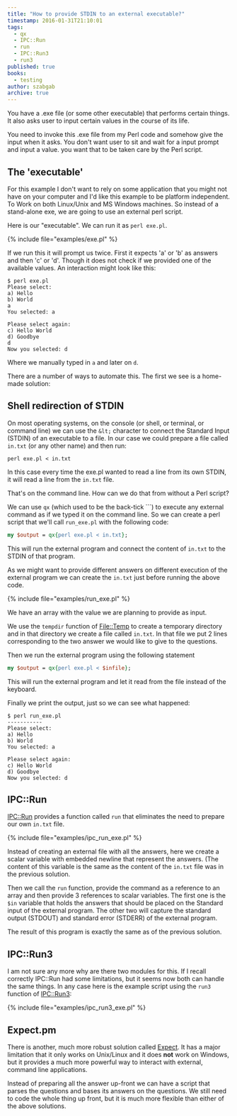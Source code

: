 ```yaml
---
title: "How to provide STDIN to an external executable?"
timestamp: 2016-01-31T21:10:01
tags:
  - qx
  - IPC::Run
  - run
  - IPC::Run3
  - run3
published: true
books:
  - testing
author: szabgab
archive: true
---
```



You have a .exe file (or some other executable) that performs certain things.
It also asks user to input certain values in the course of its life.

You need to invoke this  .exe file from my Perl code and somehow give the input when it asks.
You don't want user to sit and wait for a input prompt and input a value. you want that to be taken care by the Perl script.


## The 'executable'

For this example I don't want to rely on some application that you might not have on your computer and I'd like this example to be platform independent.
To Work on both Linux/Unix and MS Windows machines.
So instead of a stand-alone exe, we are going to use an external perl script.

Here is our "executable". We can run it as `perl exe.pl`.

{% include file="examples/exe.pl" %}

If we run this it will prompt us twice. First it expects 'a' or 'b' as answers and then 'c' or 'd'. Though it does not check
if we provided one of the available values. An interaction might look like this:

```
$ perl exe.pl
Please select:
a) Hello
b) World
a
You selected: a

Please select again:
c) Hello World
d) Goodbye
d
Now you selected: d
```

Where we manually typed in `a` and later on `d`.

There are a number of ways to automate this. The first we see is a home-made solution:

## Shell redirection of STDIN

On most operating systems, on the console (or  shell, or terminal, or command line) we can use the `&lt;` character to connect the
Standard Input (STDIN) of an executable to a file. In our case we could prepare a file called `in.txt` (or any other name)
and then run:

`perl exe.pl < in.txt`

In this case every time the exe.pl wanted to read a line from its own STDIN, it will read a line from the `in.txt` file.

That's on the command line. How can we do that from without a Perl script?

We can use `qx` (which used to be the back-tick ```) to execute any external command as if we typed it
on the command line. So we can create a perl script that we'll call `run_exe.pl` with the following code:

```perl
my $output = qx{perl exe.pl < in.txt};
```

This will run the external program and connect the content of `in.txt` to the STDIN of that program.

As we might want to provide different answers on different execution of the external program we can create the `in.txt`
just before running the above code.

{% include file="examples/run_exe.pl" %}

We have an array with the value we are planning to provide as input.

We use the `tempdir` function of [File::Temp](https://metacpan.org/pod/File::Temp) to create a temporary directory
and in that directory we create a file called `in.txt`. In that file we put 2 lines corresponding to the two answer we would
like to give to the questions.

Then we run the external program using the following statement

```perl
my $output = qx{perl exe.pl < $infile};
```

This will run the external program and let it read from the file instead of the keyboard.

Finally we print the output, just so we can see what happened:

```
$ perl run_exe.pl 
-----------
Please select:
a) Hello
b) World
You selected: a

Please select again:
c) Hello World
d) Goodbye
Now you selected: d
```

## IPC::Run

[IPC::Run](https://metacpan.org/pod/IPC::Run) provides a function called `run` that eliminates
the need to prepare our own `in.txt` file.

{% include file="examples/ipc_run_exe.pl" %}

Instead of creating an external file with all the answers, here we create a scalar variable with embedded newline
that represent the answers. (The content of this variable is the same as the content of the `in.txt` file
was in the previous solution.

Then we call the `run` function, provide the command as a reference to an array and then provide 3
references to scalar variables. The first one is the `$in` variable that holds the answers that should be placed on
the Standard input of the external program. The other two will capture the standard output (STDOUT) and standard error (STDERR)
of the external program.

The result of this program is exactly the same as of the previous solution.

## IPC::Run3

I am not sure any more why are there two modules for this. If I recall correctly IPC::Run had some limitations,
but it seems now both can handle the same things. In any case here is the example script using the `run3`
function of [IPC::Run3](https://metacpan.org/pod/IPC::Run3):

{% include file="examples/ipc_run3_exe.pl" %}

## Expect.pm

There is another, much more robust solution called [Expect](https://metacpan.org/pod/Expect).
It has a major limitation that it only works on Unix/Linux and it does **not** work on Windows, but it
provides a much more powerful way to interact with external, command line applications.

Instead of preparing all the answer up-front we can have a script that parses the questions and bases its answers on the questions.
We still need to code the whole thing up front, but it is much more flexible than either of the above solutions.






